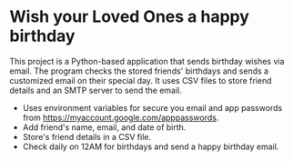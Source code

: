 # Wish your Loved Ones a happy birthday 

This project is a Python-based application that sends birthday wishes via email. The program checks the stored friends' birthdays and sends a customized email on their special day. It uses CSV files to store friend details and an SMTP server to send the email.



- Uses environment variables for secure you email and app passwords from https://myaccount.google.com/apppasswords.
- Add friend's name, email, and date of birth.
- Store's friend details in a CSV file.
- Check daily on 12AM for birthdays and send a happy birthday email.
